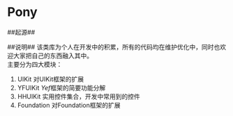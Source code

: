 Pony
======
##起源##

##说明##
该类库为个人在开发中的积累，所有的代码均在维护优化中，同时也欢迎大家把自己的东西融入其中。	
主要分为四大模块：	
1. UIKit 对UIKit框架的扩展
2. YFUIKit *Yef*框架的简要功能分解
3. HHUIKit 实用控件集合，开发中常用到的控件
4. Foundation 对Foundation框架的扩展
